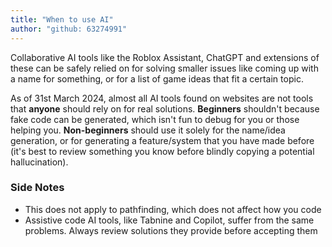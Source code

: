 ```yaml
---
title: "When to use AI"
author: "github: 63274991"
---
```


Collaborative AI tools like the Roblox Assistant, ChatGPT and extensions of these can be safely relied on for solving smaller issues like coming up with a name for something, or for a list of game ideas that fit a certain topic.

As of 31st March 2024, almost all AI tools found on websites are not tools that **anyone** should rely on for real solutions. **Beginners** shouldn't because fake code can be generated, which isn't fun to debug for you or those helping you. **Non-beginners** should use it solely for the name/idea generation, or for generating a feature/system that you have made before (it's best to review something you know before blindly copying a potential hallucination).

### Side Notes

-   This does not apply to pathfinding, which does not affect how you code
-   Assistive code AI tools, like Tabnine and Copilot, suffer from the same problems. Always review solutions they provide before accepting them

